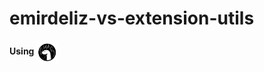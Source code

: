 # emirdeliz-vs-extension-utils
<p align="center">
  <h4>Using <img align="center" height="35" src="docs/images/deno-icon.png" alt="Deno" /></h4>
</p>
